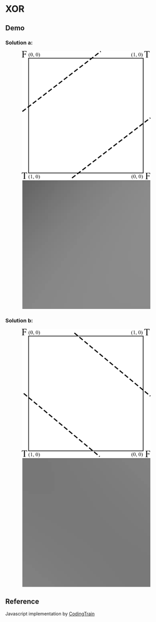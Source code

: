 # XOR
## Demo
### Solution a:
<p align="center" width="100%">
  <img alt="Solution a png" src="demo/XORa.png" height="400px"> 
  <img alt="Solution a gif" src="demo/XORa.gif">
</p>


### Solution b:
<p align="center" width="100%">
  <img alt="Solution a png" src="demo/XORb.png" height="400"> 
 <img alt="Solution a gif" src="demo/XORb.gif">
</p>

## Reference
Javascript implementation by [CodingTrain](https://www.youtube.com/watch?v=188B6k_F9jU&list=PLRqwX-V7Uu6aCibgK1PTWWu9by6XFdCfh&index=19&ab_channel=TheCodingTrain)
